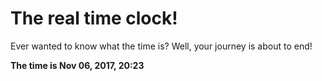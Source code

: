 # The real time clock!

Ever wanted to know what the time is? Well, your journey is about to end!

**The time is Nov 06, 2017, 20:23**